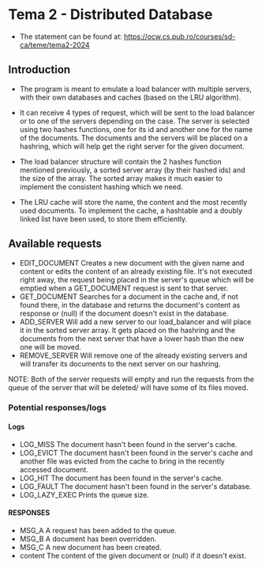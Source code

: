 # Tema 2 - Distributed Database

* The statement can be found at: https://ocw.cs.pub.ro/courses/sd-ca/teme/tema2-2024


## Introduction
* The program is meant to emulate a load balancer with multiple servers, with their own
databases and caches (based on the LRU algorithm).

* It can receive 4 types of request, which will be sent to the load balancer or to one
of the servers depending on the case. The server is selected using two hashes functions,
one for its id and another one for the name of the documents. The documents and the 
servers will be placed on a hashring, which will help get the right server for
the given document.

* The load balancer structure will contain the 2 hashes function mentioned
previously, a sorted server array (by their hashed ids) and the size of the array.
The sorted array makes it much easier to implement the consistent hashing which
we need.

* The LRU cache will store the name, the content and the most recently used
documents. To implement the cache, a hashtable and a doubly linked list have been
used, to store them efficiently.

## Available requests
* EDIT_DOCUMENT
    Creates a new document with the given name and content or edits the content of an
already existing file. It's not executed right away, the request being placed in
the server's queue which will be emptied when a GET_DOCUMENT request is sent to that
server.
* GET_DOCUMENT
    Searches for a document in the cache and, if not found there, in the database and
returns the document's content as response or (null) if the document doesn't exist
in the database.
* ADD_SERVER
    Will add a new server to our load_balancer and will place it in the sorted server
array. It gets placed on the hashring and the documents from the next server that
have a lower hash than the new one will be moved.
* REMOVE_SERVER
    Will remove one of the already existing servers and will transfer its documents
to the next server on our hashring.

NOTE: Both of the server requests will empty and run the requests from the queue of
the server that will be deleted/ will have some of its files moved.

### Potential responses/logs
#### Logs

* LOG_MISS
    The document hasn't been found in the server's cache.
* LOG_EVICT
    The document hasn't been found in the server's cache and another file was evicted
from the cache to bring in the recently accessed document.
* LOG_HIT
    The document has been found in the server's cache.
* LOG_FAULT
    The document hasn't been found in the server's database.
* LOG_LAZY_EXEC
    Prints the queue size.


#### RESPONSES
* MSG_A
    A request has been added to the queue.
* MSG_B
    A document has been overridden.
* MSG_C
    A new document has been created.
* content
    The content of the given document or (null) if it doesn't exist.
